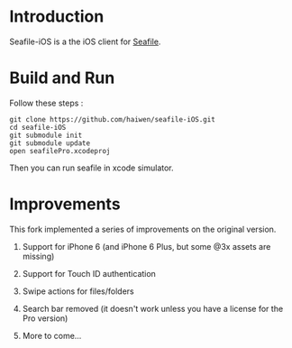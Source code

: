 
Introduction
============

Seafile-iOS is a the iOS client for [Seafile](http://www.seafile.com).

Build and Run
=============

Follow these steps :

	git clone https://github.com/haiwen/seafile-iOS.git
	cd seafile-iOS
	git submodule init
	git submodule update
	open seafilePro.xcodeproj

Then you can run seafile in xcode simulator.


Improvements
==========

This fork implemented a series of improvements on the original version.

1. Support for iPhone 6 (and iPhone 6 Plus, but some @3x assets are missing)

2. Support for Touch ID authentication

3. Swipe actions for files/folders 

4. Search bar removed (it doesn't work unless you have a license for the Pro version)

5. More to come…